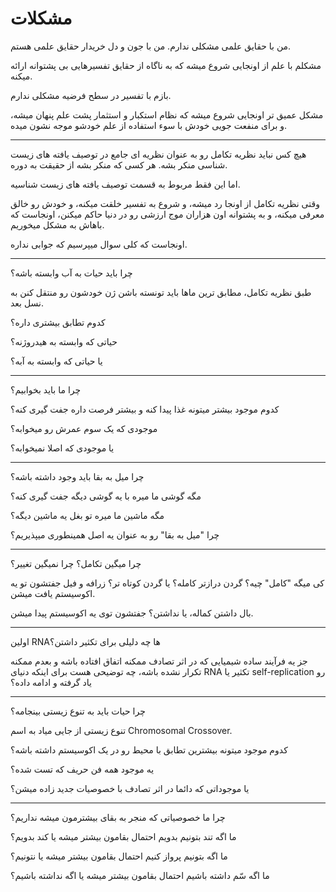﻿<h1>مشکلات</h1>

<p>من با حقایق علمی مشکلی ندارم. من با جون و دل خریدار حقایق علمی هستم.</p>
<p>مشکلم با علم از اونجایی شروع میشه که به ناگاه از حقایق تفسیرهایی بی پشتوانه ارائه میکنه.</p>
<p>بازم با تفسیر در سطح فرضیه مشکلی ندارم.</p>
<p>مشکل عمیق تر اونجایی شروع میشه که نظام استکبار و استثمار پشت علم پنهان میشه، و برای منفعت جویی خودش با سوء استفاده از علم خودشو موجه نشون میده.</p>
<hr />
<p>هیچ کس نباید نظریه تکامل رو به عنوان نظریه ای جامع در توصیف یافته های زیست شناسی منکر بشه. هر کسی که منکر بشه از حقیقت به دوره.</p>
<p>اما این فقط مربوط به قسمت توصیف یافته های زیست شناسیه.</p>
<p>وقتی نظریه تکامل از اونجا رد میشه، و شروع به تفسیر خلقت میکنه، و خودش رو خالق معرفی میکنه، و به پشتوانه اون هزاران موج ارزشی رو در دنیا حاکم میکنن، اونجاست که باهاش به مشکل میخوریم.</p>
<p>اونجاست که کلی سوال میپرسیم که جوابی نداره.</p>
<hr />
<p>چرا باید حیات به آب وابسته باشه؟</p>
<p>طبق نظریه تکامل، مطابق ترین ماها باید تونسته باشن ژن خودشون رو منتقل کنن به نسل بعد.</p>
<p>کدوم تطابق بیشتری داره؟</p>
<p>حیاتی که وابسته به هیدروژنه؟</p>
<p>یا حیاتی که وابسته به آبه؟</p>
<hr />
<p>چرا ما باید بخوابیم؟</p>
<p>کدوم موجود بیشتر میتونه غذا پیدا کنه و بیشتر فرصت داره جفت گیری کنه؟</p>
<p>موجودی که یک سوم عمرش رو میخوابه؟</p>
<p>یا موجودی که اصلا نمیخوابه؟</p>
<hr />
<p>چرا میل به بقا باید وجود داشته باشه؟</p>
<p>مگه گوشی ما میره با یه گوشی دیگه جفت گیری کنه؟</p>
<p>مگه ماشین ما میره تو بغل یه ماشین دیگه؟</p>
<p>چرا "میل به بقا" رو به عنوان یه اصل همینطوری میپذیریم؟</p>
<hr />
<p>چرا میگین تکامل؟ چرا نمیگین تغییر؟</p>
<p>کی میگه "کامل" چیه؟ گردن درازتر کامله؟ یا گردن کوتاه تر؟ زرافه و فیل جفتشون تو یه اکوسیستم یافت میشن.</p>
<p>بال داشتن کماله، یا نداشتن؟ جفتشون توی یه اکوسیستم پیدا میشن.</p>
<hr />
<p>اولین RNAها چه دلیلی برای تکثیر داشتن؟</p>
<p>جز یه فرآیند ساده شیمیایی که در اثر تصادف ممکنه اتفاق افتاده باشه و بعدم ممکنه تکرار نشده باشه، چه توضیحی هست برای اینکه دنیای RNA تکثیر یا self-replication رو یاد گرفته و ادامه داده؟</p>
<hr />
<p>چرا حیات باید به تنوع زیستی بینجامه؟</p>
<p>تنوع زیستی از جایی میاد به اسم Chromosomal Crossover.</p>
<p>کدوم موجود میتونه بیشترین تطابق با محیط رو در یک اکوسیستم داشته باشه؟</p>
<p>یه موجود همه فن حریف که تست شده؟</p>
<p>یا موجوداتی که دائما در اثر تصادف با خصوصیات جدید زاده میشن؟</p>
<hr />
<p>چرا ما خصوصیاتی که منجر به بقای بیشترمون میشه نداریم؟</p>
<p>ما اگه تند بتونیم بدویم احتمال بقامون بیشتر میشه یا کند بدویم؟</p>
<p>ما اگه بتونیم پرواز کنیم احتمال بقامون بیشتر میشه یا نتونیم؟</p>
<p>ما اگه سّم داشته باشیم احتمال بقامون بیشتر میشه یا اگه نداشته باشیم؟</p>